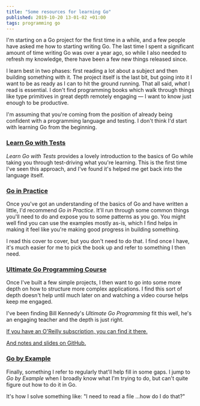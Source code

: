 ```yaml
---
title: "Some resources for learning Go"
published: 2019-10-20 13-01-02 +01:00
tags: programming go
---
```


I'm starting on a Go project for the first time in a while, and a few people
have asked me how to starting writing Go. The last time I spent a significant
amount of time writing Go was over a year ago, so while I also needed to
refresh my knowledge, there have been a few new things released since.

I learn best in two phases: first reading a lot about a subject and then
building something with it. The project itself is the last bit, but going
into it I want to be as ready as I can to hit the ground running. That all
said, _what_ I read is essential. I don't find programming books which walk
through things like type primitives in great depth remotely engaging &mdash;
I want to know just enough to be productive.

I'm assuming that you're coming from the position of already being confident
with a programming language and testing. I don't think I'd start with
learning Go from the beginning.

### [Learn Go with Tests](https://quii.gitbook.io/learn-go-with-tests/)

_Learn Go with Tests_ provides a lovely introduction to the basics of Go while
taking you through test-driving what you're learning. This is the first time
I've seen this approach, and I've found it's helped me get back into the
language itself.

### [Go in Practice](http://goinpracticebook.com)

Once you've got an understanding of the basics of Go and have written a little,
I'd recommend _Go in Practice_. It'll run through some common things you'll
need to do and expose you to some patterns as you go. You might well find you
can use the examples mostly as-is, which I find helps in making it feel like
you're making good progress in building something.

I read this cover to cover, but you don't need to do that. I find once I have,
it's much easier for me to pick the book up and refer to something I
then need.

### [Ultimate Go Programming Course]()


Once I've built a few simple projects, I then want to go into some more depth
on how to structure more complex applications. I find this sort of depth
doesn't help until much later on and watching a video course helps keep me
engaged.

I've been finding Bill Kennedy's _Ultimate Go Programming_ fit this well, he's
an engaging teacher and the depth is just right.

[If you have an O'Reilly subscription, you can find it there.][oreilly]

[And notes and slides on GitHub.](https://github.com/ardanlabs/gotraining)

[Ultimate Go Programming Course]: https://itp.pearson.com/courses/course-v1:ITP+9780135261637+2019/about
[oreilly]: https://learning.oreilly.com/videos/ultimate-go-programming/9780134757476

### [Go by Example](https://gobyexample.com)

Finally, something I refer to regularly that'll help fill in some gaps. I jump
to _Go by Example_ when I broadly know what I'm trying to do, but can't quite
figure out how to do it in Go.

It's how I solve something like: "I need to read a file …how do I do that?"
